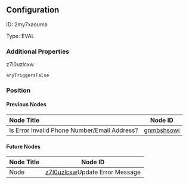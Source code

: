 # 
## Configuration
ID:  2my7xaouma

Type: EVAL 







### Additional Properties
z7l0uzlcxw
```string 
anyTriggersFalse
```





### Position

#### Previous Nodes
| Node Title | Node ID |
| :------------- | ------------ |
| Is Error Invalid Phone Number/Email Address? | [gnmbshsowi](./gnmbshsowi.md) | 
 
 #### Future Nodes
| Node Title | Node ID |
| :------------- | ------------ |
| Node |[z7l0uzlcxw](./z7l0uzlcxw.md)Update Error Message |[f93pbyvrj2](./f93pbyvrj2.md) | 